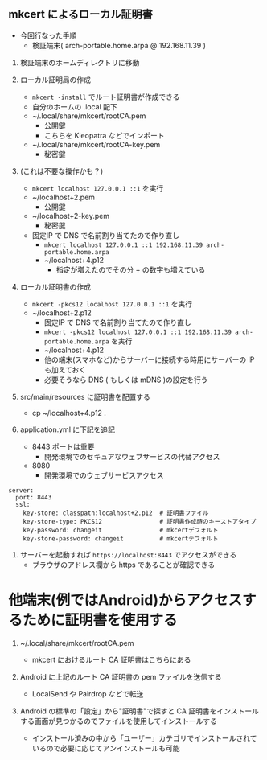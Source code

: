 ## mkcert によるローカル証明書

- 今回行なった手順
    - 検証端末( arch-portable.home.arpa @ 192.168.11.39 )

1. 検証端末のホームディレクトリに移動

1. ローカル証明局の作成
    - `mkcert -install` でルート証明書が作成できる
    - 自分のホームの .local 配下
    - ~/.local/share/mkcert/rootCA.pem
        - 公開鍵
        - こちらを Kleopatra などでインポート
    - ~/.local/share/mkcert/rootCA-key.pem
        - 秘密鍵

1. (これは不要な操作かも？)
    - `mkcert localhost 127.0.0.1 ::1` を実行
    - ~/localhost+2.pem
        - 公開鍵
    - ~/localhost+2-key.pem
        - 秘密鍵
    - 固定IP で DNS で名前割り当てたので作り直し
        - `mkcert localhost 127.0.0.1 ::1 192.168.11.39 arch-portable.home.arpa`
        - ~/localhost+4.p12
            - 指定が増えたのでその分 + の数字も増えている

1. ローカル証明書の作成
    - `mkcert -pkcs12 localhost 127.0.0.1 ::1` を実行
    - ~/localhost+2.p12
        - 固定IP で DNS で名前割り当てたので作り直し
        - `mkcert -pkcs12 localhost 127.0.0.1 ::1 192.168.11.39 arch-portable.home.arpa` を実行
        - ~/localhost+4.p12
        - 他の端末(スマホなど)からサーバーに接続する時用にサーバーの IP も加えておく
        - 必要そうなら DNS ( もしくは mDNS )の設定を行う

1. src/main/resources に証明書を配置する
    - cp ~/localhost+4.p12 .

1. application.yml に下記を追記
    - 8443 ポートは重要
        - 開発環境でのセキュアなウェブサービスの代替アクセス
    - 8080
        - 開発環境でのウェブサービスアクセス

```
server:
  port: 8443
  ssl:
    key-store: classpath:localhost+2.p12  # 証明書ファイル
    key-store-type: PKCS12                # 証明書作成時のキーストアタイプ
    key-password: changeit                # mkcertデフォルト
    key-store-password: changeit          # mkcertデフォルト
```

1. サーバーを起動すれば `https://localhost:8443` でアクセスができる
    - ブラウザのアドレス欄から https であることが確認できる

# 他端末(例ではAndroid)からアクセスするために証明書を使用する

1. ~/.local/share/mkcert/rootCA.pem
    - mkcert におけるルート CA 証明書はこちらにある

1. Android に上記のルート CA 証明書の pem ファイルを送信する
    - LocalSend や Pairdrop などで転送

1. Android の標準の「設定」から"証明書"で探すと CA 証明書をインストールする画面が見つかるのでファイルを使用してインストールする
    - インストール済みの中から「ユーザー」カテゴリでインストールされているので必要に応じてアンインストールも可能

